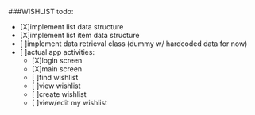 ###WISHLIST todo:

- [X]implement list data structure
- [X]implement list item data structure
- [ ]implement data retrieval class (dummy w/ hardcoded data for now)
- [ ]actual app activities:
	- [X]login screen
	- [X]main screen
	- [ ]find wishlist
	- [ ]view wishlist
	- [ ]create wishlist
	- [ ]view/edit my wishlist
